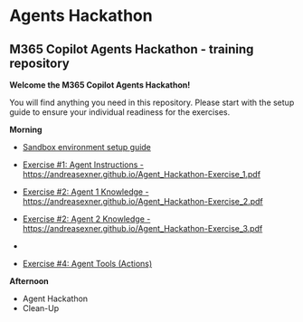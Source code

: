 # Agents Hackathon

## M365 Copilot Agents Hackathon - training repository

**Welcome the M365 Copilot Agents Hackathon!**

You will find anything you need in this repository. Please start with the setup guide to ensure your individual readiness for the exercises. 

**Morning**

+ [Sandbox environment setup guide](<Setup/Sandbox environment setup guide.md>)
+ <a href="https://andreasexner.github.io/Agent_Hackathon-Exercise_1.pdf" target="_blank" rel="noopener noreferrer">Exercise #1: Agent Instructions - https://andreasexner.github.io/Agent_Hackathon-Exercise_1.pdf</a>
+ <a href="https://andreasexner.github.io/Agent_Hackathon-Exercise_2.pdf" target="_blank" rel="noopener noreferrer">Exercise #2: Agent 1 Knowledge - https://andreasexner.github.io/Agent_Hackathon-Exercise_2.pdf</a>
+ <a href="https://andreasexner.github.io/Agent_Hackathon-Exercise_3.pdf" target="_blank" rel="noopener noreferrer">Exercise #2: Agent 2 Knowledge - https://andreasexner.github.io/Agent_Hackathon-Exercise_3.pdf</a>
+ 



+ [Exercise #4: Agent Tools (Actions)](UseCaseLibrary/Urlaubsassistent/README.md)



**Afternoon**

+ Agent Hackathon
+ Clean-Up